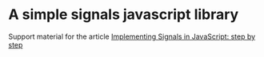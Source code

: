 # A simple signals javascript library

Support material for the article [Implementing Signals in JavaScript: step by step](https://medium.com/p/9d0be46fb014)
